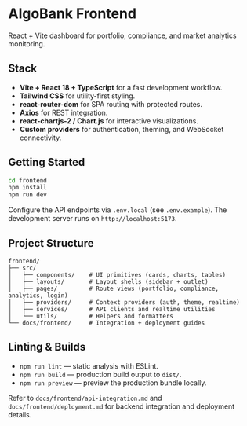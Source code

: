 # AlgoBank Frontend

React + Vite dashboard for portfolio, compliance, and market analytics monitoring.

## Stack

-   **Vite + React 18 + TypeScript** for a fast development workflow.
-   **Tailwind CSS** for utility-first styling.
-   **react-router-dom** for SPA routing with protected routes.
-   **Axios** for REST integration.
-   **react-chartjs-2 / Chart.js** for interactive visualizations.
-   **Custom providers** for authentication, theming, and WebSocket connectivity.

## Getting Started

```bash
cd frontend
npm install
npm run dev
```

Configure the API endpoints via `.env.local` (see `.env.example`). The development server runs on `http://localhost:5173`.

## Project Structure

```
frontend/
├── src/
│   ├── components/    # UI primitives (cards, charts, tables)
│   ├── layouts/       # Layout shells (sidebar + outlet)
│   ├── pages/         # Route views (portfolio, compliance, analytics, login)
│   ├── providers/     # Context providers (auth, theme, realtime)
│   ├── services/      # API clients and realtime utilities
│   └── utils/         # Helpers and formatters
└── docs/frontend/     # Integration + deployment guides
```

## Linting & Builds

-   `npm run lint` — static analysis with ESLint.
-   `npm run build` — production build output to `dist/`.
-   `npm run preview` — preview the production bundle locally.

Refer to `docs/frontend/api-integration.md` and `docs/frontend/deployment.md` for backend integration and deployment details.
